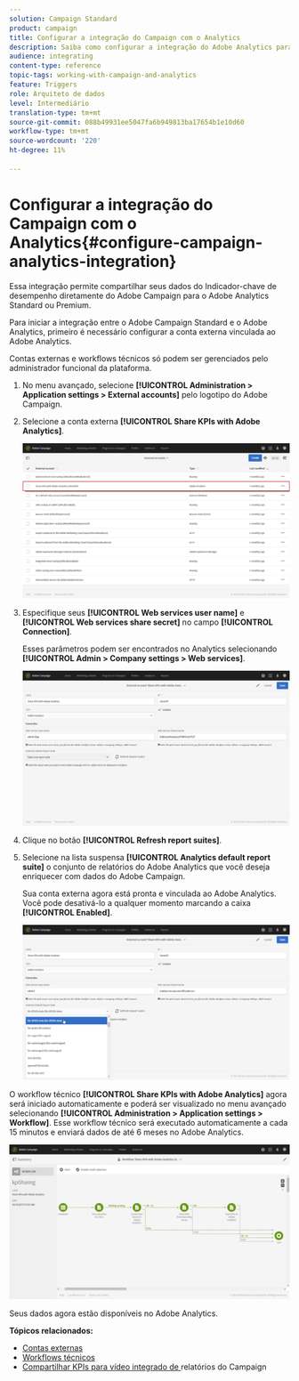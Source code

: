 ```yaml
---
solution: Campaign Standard
product: campaign
title: Configurar a integração do Campaign com o Analytics
description: Saiba como configurar a integração do Adobe Analytics para começar a medir o sucesso de seus deliveries de email.
audience: integrating
content-type: reference
topic-tags: working-with-campaign-and-analytics
feature: Triggers
role: Arquiteto de dados
level: Intermediário
translation-type: tm+mt
source-git-commit: 088b49931ee5047fa6b949813ba17654b1e10d60
workflow-type: tm+mt
source-wordcount: '220'
ht-degree: 11%

---
```



# Configurar a integração do Campaign com o Analytics{#configure-campaign-analytics-integration}

Essa integração permite compartilhar seus dados do Indicador-chave de desempenho diretamente do Adobe Campaign para o Adobe Analytics Standard ou Premium.

Para iniciar a integração entre o Adobe Campaign Standard e o Adobe Analytics, primeiro é necessário configurar a conta externa vinculada ao Adobe Analytics.

Contas externas e workflows técnicos só podem ser gerenciados pelo administrador funcional da plataforma.

1. No menu avançado, selecione **[!UICONTROL Administration > Application settings > External accounts]** pelo logotipo do Adobe Campaign.
1. Selecione a conta externa **[!UICONTROL Share KPIs with Adobe Analytics]**.

   ![](assets/analytics_2.png)

1. Especifique seus **[!UICONTROL Web services user name]** e **[!UICONTROL Web services share secret]** no campo **[!UICONTROL Connection]**.

   Esses parâmetros podem ser encontrados no Analytics selecionando **[!UICONTROL Admin > Company settings > Web services]**.

   ![](assets/analytics_1.png)

1. Clique no botão **[!UICONTROL Refresh report suites]**.
1. Selecione na lista suspensa **[!UICONTROL Analytics default report suite]** o conjunto de relatórios do Adobe Analytics que você deseja enriquecer com dados do Adobe Campaign.

   Sua conta externa agora está pronta e vinculada ao Adobe Analytics. Você pode desativá-lo a qualquer momento marcando a caixa **[!UICONTROL Enabled]**.

   ![](assets/analytics.png)

O workflow técnico **[!UICONTROL Share KPIs with Adobe Analytics]** agora será iniciado automaticamente e poderá ser visualizado no menu avançado selecionando **[!UICONTROL Administration > Application settings > Workflow]**. Esse workflow técnico será executado automaticamente a cada 15 minutos e enviará dados de até 6 meses no Adobe Analytics.

![](assets/analytics_3.png)

Seus dados agora estão disponíveis no Adobe Analytics.

**Tópicos relacionados:**

* [Contas externas](../../administration/using/external-accounts.md)
* [Workflows técnicos](../../administration/using/technical-workflows.md)
* [Compartilhar KPIs para vídeo integrado de ](https://helpx.adobe.com/marketing-cloud/how-to/email-marketing.html) relatórios do Campaign

